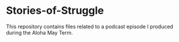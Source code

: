 # Stories-of-Struggle
This repository contains files related to a podcast episode I produced during the Aloha May Term.
